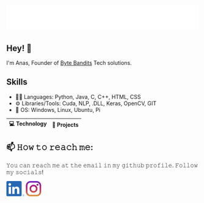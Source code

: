 <h1 align="center">
  <img src="https://github.com/anasicy/anasicy/blob/main/name.svg" alt="Anas Ahmmed" />
</h1>

## Hey! 👋
I'm Anas, Founder of [Byte Bandits](https://bytebandits.in/) Tech solutions.

## Skills
- 👨‍💻 Languages: Python, Java, C, C++, HTML, CSS
- ⚙️ Libraries/Tools: Cuda, NLP, .DLL, Keras, OpenCV, GIT
- 💽 OS: Windows, Linux, Ubuntu, Pi

| 💻 **Technology** | 🚀 **Projects** |
| - | - |

## 📫 𝙷𝚘𝚠 𝚝𝚘 𝚛𝚎𝚊𝚌𝚑 𝚖𝚎:
𝚈𝚘𝚞 𝚌𝚊𝚗 𝚛𝚎𝚊𝚌𝚑 𝚖𝚎 𝚊𝚝 𝚝𝚑𝚎 𝚎𝚖𝚊𝚒𝚕 𝚒𝚗 𝚖𝚢 𝚐𝚒𝚝𝚑𝚞𝚋 𝚙𝚛𝚘𝚏𝚒𝚕𝚎. 𝙵𝚘𝚕𝚕𝚘𝚠 𝚖𝚢 𝚜𝚘𝚌𝚒𝚊𝚕𝚜!

[<img src="https://github.com/anasicy/anasicy/blob/main/linkedin.png" height="40em" align="center" alt="Follow Anas on LinkedIn" title="Follow Anas on LinkedIn"/>](https://www.linkedin.com/in/anas-ahmmed-m-6b5ab3291/)
[<img src="https://github.com/anasicy/anasicy/blob/main/instagram.svg" height="40em" align="center" alt="Follow Anas on Instagram" title="Follow Anas on Instagram"/>](https://www.instagram.com/iconic._icy/)
